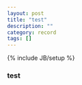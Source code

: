 ```yaml
---
layout: post
title: "test"
description: ""
category: record
tags: []
---
```

{% include JB/setup %}

### test
